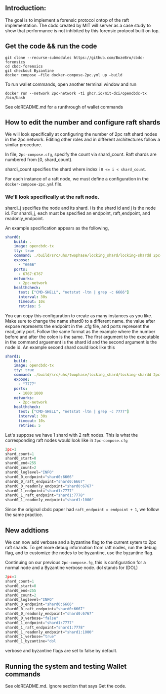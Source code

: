 ## Introduction:
The goal is to implement a forensic protocol ontop of the raft implementation. The cbdc created by MIT will server as a case study to show that performance is not inhibited by this forensic protocol built on top.

## Get the code && run the code
```terminal
git clone --recurse-submodules https://github.com/BozeBro/cbdc-forensics
cd cbdc-forensics
git checkout Byzantine
docker compose –file docker-compose-2pc.yml up –build
```
To run wallet commands, open another terminal window and run
```terminal
docker run --network 2pc-network -ti ghcr.io/mit-dci/opencbdc-tx /bin/bash
```
See oldREADME.md for a runthrough of wallet commands
## How to edit the number and configure raft shards
We will look specifically at configuring the number of 2pc raft shard nodes in the 2pc network. Editing other roles and in different architectures follow a similar procedure.

In file, `2pc-compose.cfg`, specify the count via shard_count. Raft shards are numbered from [0, shard_count).

shardi_count specifies the shard where index i `0 <= i < shard_count`.

For each instance of a raft node, we must define a configuration in the `docker-compose-2pc.yml` file. 


### We'll look specifically at the raft node.

shardi_j specifies the node and its shard. i is the shard id and j is the node id. 
For shardi_j, each must be specified an endpoint, raft_endpoint, and readonly_endpoint. 

An example specification appears as the following, 
```yml
shard0:
    build: .
    image: opencbdc-tx
    tty: true
    command: ./build/src/uhs/twophase/locking_shard/locking-shardd 2pc-compose.cfg 0 0
    expose:
      - "6666"
    ports:
      - 6767:6767
    networks:
      - 2pc-network
    healthcheck:
      test: ["CMD-SHELL", "netstat -ltn | grep -c 6666"]
      interval: 30s
      timeout: 10s
      retries: 5
```
You can copy this configuration to create as many instances as you like. Make sure to change the name shard0 to a different name.
the value after expose represents the endpoint in the .cfg file, and ports represent the read_only port. Follow the same format as the example where the number before and after the colon is the same. 
The first argument to the executable in the command arguement is the shard id and the second argument is the node id.
An example second shard could look like this
```yml
shard1:
    build: .
    image: opencbdc-tx
    tty: true
    command: ./build/src/uhs/twophase/locking_shard/locking-shardd 2pc-compose.cfg 0 1
    expose:
      - "7777"
    ports:
      - 1000:1000
    networks:
      - 2pc-network
    healthcheck:
      test: ["CMD-SHELL", "netstat -ltn | grep -c 7777"]
      interval: 30s
      timeout: 10s
      retries: 5
```
Let's suppose we have 1 shard with 2 raft nodes. This is what the corresponding raft nodes would look like in `2pc-compose.cfg` 
```cpp
2pc=1
shard_count=1
shard0_start=0
shard0_end=255
shard0_count=2
shard0_loglevel="INFO"
shard0_0_endpoint="shard0:6666"
shard0_0_raft_endpoint="shard0:6667"
shard0_0_readonly_endpoint="shard0:6767"
shard0_1_endpoint="shard1:7777"
shard0_1_raft_endpoint="shard1:7778"
shard0_1_readonly_endpoint="shard1:1000"
```
Since the original cbdc paper had `raft_endpoint = endpoint + 1`, we follow the same practice.
## New addtions
We can now add verbose and a byzantine flag to the current sytem to 2pc raft shards. 
To get more debug information from raft nodes, run the debug flag, and to customize the nodes to be byzantine, use the byzantine flag.


Continuing on our previous `2pc-compose.fg`, this is configuration for a normal node and a Byzantine verbose node.
dol stands for (DOL)

```cpp
2pc=1
shard_count=1
shard0_start=0
shard0_end=255
shard0_count=2
shard0_loglevel="INFO"
shard0_0_endpoint="shard0:6666"
shard0_0_raft_endpoint="shard0:6667"
shard0_0_readonly_endpoint="shard0:6767"
shard0_0_verbose="false"
shard0_1_endpoint="shard1:7777"
shard0_1_raft_endpoint="shard1:7778"
shard0_1_readonly_endpoint="shard1:1000"
shard0_1_verbose="true"
shard0_1_byzantine="dol
```
verbose and byzantine flags are set to false by default. 

## Running the system and testing Wallet commands
See oldREADME.md. Ignore section that says Get the code.
